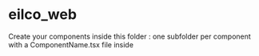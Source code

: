 # eilco_web
Create your components inside this folder : one subfolder per component with a ComponentName.tsx file inside
